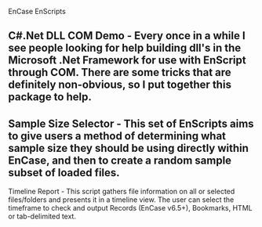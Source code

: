 EnCase EnScripts


C#.Net DLL COM Demo - Every once in a while I see people looking for help building dll's in the Microsoft .Net Framework for use with EnScript through COM. There are some tricks that are definitely non-obvious, so I put together this package to help.
--------------------
Sample Size Selector - This set of EnScripts aims to give users a method of determining what sample size they should be using directly within EnCase, and then to create a random sample subset of loaded files.
--------------------
Timeline Report - This script gathers file information on all or selected files/folders and presents it in a timeline view.
The user can select the timeframe to check and output Records (EnCase v6.5+), Bookmarks, HTML or tab-delimited text.
